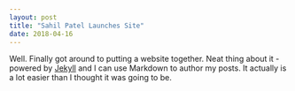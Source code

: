 ```yaml
---
layout: post
title: "Sahil Patel Launches Site"
date: 2018-04-16
---
```


Well. Finally got around to putting a website together. Neat thing about it - powered by [Jekyll](http://jekyllrb.com) and I can use Markdown to author my posts. It actually is a lot easier than I thought it was going to be.
